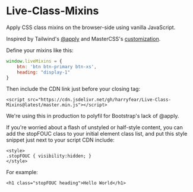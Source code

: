 # Live-Class-Mixins

Apply CSS class mixins on the browser-side using vanilla JavaScript.

Inspired by Tailwind's [@apply](https://tailwindcss.com/docs/functions-and-directives#apply) and MasterCSS's [customization](https://css.master.co/docs/customization#other-directly-in-index-html).

Define your mixins like this:

```javascript
window.liveMixins = {
	btn: 'btn btn-primary btn-xs',
	heading: "display-1"
}
```

Then include the CDN link just before your closing </body> tag:

```
<script src="https://cdn.jsdelivr.net/gh/harryfear/Live-Class-Mixins@latest/master.min.js"></script>
```

We're using this in production to polyfil for Bootstrap's lack of @apply.

If you're worried about a flash of unstyled or half-style content, you can add the stopFOUC class to your initial element class list, and put this style snippet just next to your script CDN include:

```
<style>
.stopFOUC { visibility:hidden; }
</style>
```

For example:

```
<h1 class="stopFOUC heading">Hello World</h1>
```
